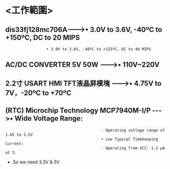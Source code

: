 # <工作範圍>

##  dis33fj128mc706A--->• 3.0V to 3.6V, -40ºC to +150ºC, DC to 20 MIPS
                      • 3.0V to 3.6V, -40ºC to +125ºC, DC to 40 MIPS
                      
##  AC/DC CONVERTER 5V 50W --->• 110V~220V
  
##  2.2寸 USART HMI TFT液晶屏模塊 --->• 4.75V to 7V，-20ºC to +70ºC
  
##  (RTC) Microchip Technology MCP7940M-I/P --->• Wide Voltage Range:
                                              - Operating voltage range of 1.8V to 5.5V
                                              • Low Typical Timekeeping Current:
                                              - Operating from VCC: 1.2 μA at 3.
 
* So we need 3.3V & 5V

